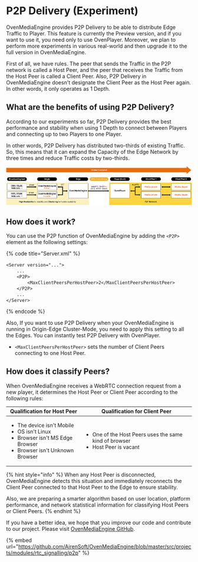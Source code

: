 # P2P Delivery (Experiment)

OvenMediaEngine provides P2P Delivery to be able to distribute Edge Traffic to Player. This feature is currently the Preview version, and if you want to use it, you need only to use OvenPlayer. Moreover, we plan to perform more experiments in various real-world and then upgrade it to the full version in OvenMediaEngine.

First of all, we have rules. The peer that sends the Traffic in the P2P network is called a Host Peer, and the peer that receives the Traffic from the Host Peer is called a Client Peer. Also, P2P Delivery in OvenMediaEngine doesn't designate the Client Peer as the Host Peer again. In other words, it only operates as 1 Depth.

## What are the benefits of using P2P Delivery?

According to our experiments so far, P2P Delivery provides the best performance and stability when using 1 Depth to connect between Players and connecting up to two Players to one Player.

In other words, P2P Delivery has distributed two-thirds of existing Traffic. So, this means that it can expand the Capacity of the Edge Network by three times and reduce Traffic costs by two-thirds.

![](<.gitbook/assets/image (9) (1).png>)

## How does it work?

You can use the P2P function of OvenMediaEngine by adding the `<P2P>` element as the following settings:

{% code title="Server.xml" %}
```markup
<Server version="...">
	...
	<P2P>
		<MaxClientPeersPerHostPeer>2</MaxClientPeersPerHostPeer>
	</P2P>
	...
</Server>
```
{% endcode %}

Also, If you want to use P2P Delivery when your OvenMediaEngine is running in Origin-Edge Cluster-Mode, you need to apply this setting to all the Edges. You can instantly test P2P Delivery with OvenPlayer.

* `<MaxClientPeersPerHostPeer>` sets the number of Client Peers connecting to one Host Peer.

## How does it classify Peers?

When OvenMediaEngine receives a WebRTC connection request from a new player, it determines the Host Peer or Client Peer according to the following rules:

| Qualification for Host Peer                                                                                                                  | Qualification for Client Peer                                                                     |
| -------------------------------------------------------------------------------------------------------------------------------------------- | ------------------------------------------------------------------------------------------------- |
| <ul><li>The device isn't Mobile</li><li>OS isn't Linux</li><li>Browser isn't MS Edge Browser</li><li>Browser isn't Unknown Browser</li></ul> | <ul><li>One of the Host Peers uses the same kind of browser</li><li>Host Peer is vacant</li></ul> |

{% hint style="info" %}
When any Host Peer is disconnected, OvenMediaEngine detects this situation and immediately reconnects the Client Peer connected to that Host Peer to the Edge to ensure stability.

Also, we are preparing a smarter algorithm based on user location, platform performance, and network statistical information for classifying Host Peers or Client Peers.
{% endhint %}

If you have a better idea, we hope that you improve our code and contribute to our project. Please visit [OvenMediaEngine GitHub](https://github.com/AirenSoft/OvenMediaEngine).

{% embed url="https://github.com/AirenSoft/OvenMediaEngine/blob/master/src/projects/modules/rtc_signalling/p2p" %}
